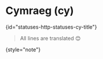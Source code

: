# Cymraeg (cy)
{id="statuses-http-statuses-cy-title"}



> All lines are translated 😊
>
{style="note"}


